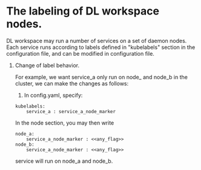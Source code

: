 # The labeling of DL workspace nodes. 

DL workspace may run a number of services on a set of daemon nodes. Each service runs according to labels defined in "kubelabels" section in the configuration file, and can be modified in configuration file. 

1. Change of label behavior. 

   For example, we want service_a only run on node_ and node_b in the cluster, we can make the changes as follows:

   1. In config.yaml, specify:
   ```
   kubelabels:
       service_a : service_a_node_marker
   ```

   In the node section, you may then write
   ```
   node_a:
       service_a_node_marker : <<any_flag>>
   node_b:
       service_a_node_marker : <<any_flag>>
   ```

   service will run on node_a and node_b. 
   